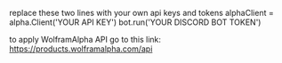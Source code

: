 replace these two lines with your own api keys and tokens
alphaClient = alpha.Client('YOUR API KEY')
bot.run('YOUR DISCORD BOT TOKEN')

to apply WolframAlpha API go to this link:
https://products.wolframalpha.com/api
